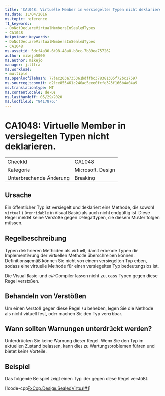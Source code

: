 ```yaml
---
title: 'CA1048: Virtuelle Member in versiegelten Typen nicht deklarieren.'
ms.date: 11/04/2016
ms.topic: reference
f1_keywords:
- DoNotDeclareVirtualMembersInSealedTypes
- CA1048
helpviewer_keywords:
- DoNotDeclareVirtualMembersInSealedTypes
- CA1048
ms.assetid: 5dcf4a30-6f98-48a8-b8cc-7b89ea757262
author: mikejo5000
ms.author: mikejo
manager: jillfra
ms.workload:
- multiple
ms.openlocfilehash: 77bac203a735361bdffbc378381505f72bc17597
ms.sourcegitcommit: d20ce855461c240ac5eee0fcfe373f166b4a04a9
ms.translationtype: MT
ms.contentlocale: de-DE
ms.lasthandoff: 05/29/2020
ms.locfileid: "84178763"
---
```

# <a name="ca1048-do-not-declare-virtual-members-in-sealed-types"></a>CA1048: Virtuelle Member in versiegelten Typen nicht deklarieren.

|||
|-|-|
|CheckId|CA1048|
|Kategorie|Microsoft. Design|
|Unterbrechende Änderung|Breaking|

## <a name="cause"></a>Ursache
Ein öffentlicher Typ ist versiegelt und deklariert eine Methode, die sowohl `virtual` ( `Overridable` in Visual Basic) als auch nicht endgültig ist. Diese Regel meldet keine Verstöße gegen Delegattypen, die diesem Muster folgen müssen.

## <a name="rule-description"></a>Regelbeschreibung
Typen deklarieren Methoden als virtuell, damit erbende Typen die Implementierung der virtuellen Methode überschreiben können. Definitionsgemäß können Sie nicht von einem versiegelten Typ erben, sodass eine virtuelle Methode für einen versiegelten Typ bedeutungslos ist.

Die Visual Basic-und c#-Compiler lassen nicht zu, dass Typen gegen diese Regel verstoßen.

## <a name="how-to-fix-violations"></a>Behandeln von Verstößen
Um einen Verstoß gegen diese Regel zu beheben, legen Sie die Methode als nicht virtuell fest, oder machen Sie den Typ vererbbar.

## <a name="when-to-suppress-warnings"></a>Wann sollten Warnungen unterdrückt werden?
Unterdrücken Sie keine Warnung dieser Regel. Wenn Sie den Typ im aktuellen Zustand belassen, kann dies zu Wartungsproblemen führen und bietet keine Vorteile.

## <a name="example"></a>Beispiel
Das folgende Beispiel zeigt einen Typ, der gegen diese Regel verstößt.

[!code-cpp[FxCop.Design.SealedVirtual#1](../code-quality/codesnippet/CPP/ca1048-do-not-declare-virtual-members-in-sealed-types_1.cpp)]
